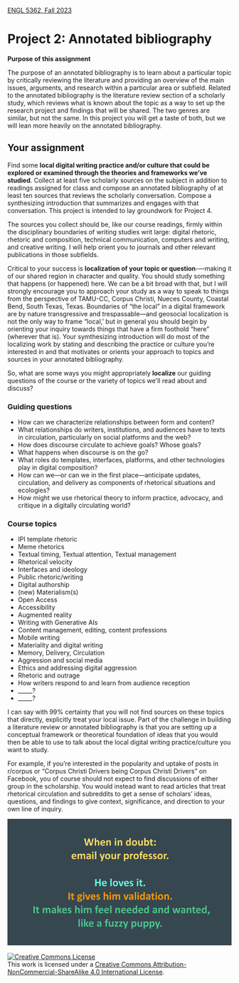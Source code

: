 [ENGL 5362, Fall 2023](index.html)

# Project 2: Annotated bibliography

**Purpose of this assignment**

The purpose of an annotated bibliography is to learn about a particular topic by critically reviewing the literature and providing an overview of the main issues, arguments, and research within a particular area or subfield. Related to the annotated bibliography is the literature review section of a scholarly study, which reviews what is known about the topic as a way to set up the research project and findings that will be shared. The two genres are similar, but not the same. In this project you will get a taste of both, but we will lean more heavily on the annotated bibliography.  

## Your assignment

Find some **local digital writing practice and/or culture that could be explored or examined through the theories and frameworks we’ve studied**. Collect at least five scholarly sources on the subject in addition to readings assigned for class and compose an annotated bibliography of at least ten sources that reviews the scholarly conversation. Compose a synthesizing introduction that summarizes and engages with that conversation. This project is intended to lay groundwork for Project 4. 

The sources you collect should be, like our course readings, firmly within the disciplinary boundaries of writing studies writ large: digital rhetoric, rhetoric and composition, technical communication, computers and writing, and creative writing. I will help orient you to journals and other relevant publications in those subfields. 

Critical to your success is **localization of your topic or question**-—making it of our shared region in character and quality. You should study something that happens (or happened) here. We can be a bit broad with that, but I will strongly encourage you to approach your study as a way to speak to things from the perspective of TAMU-CC, Corpus Christi, Nueces County, Coastal Bend, South Texas, Texas. Boundaries of “the local” in a digital framework are by nature transgressive and trespassable—and geosocial localization is not the only way to frame “local,’ but in general you should begin by orienting your inquiry towards things that have a firm foothold “here” (wherever that is). Your symthesizing introduction will do most of the localizing work by stating and describing the practice or culture you’re interested in and that motivates or orients your approach to topics and sources in your annotated bibliography. 

So, what are some ways you might appropriately **localize** our guiding questions of the course or the variety of topics we'll read about and discuss? 

### Guiding questions

- How can we characterize relationships between form and content? 
- What relationships do writers, institutions, and audiences have to texts in circulation, particularly on social platforms and the web? 
- How does discourse circulate to achieve goals? Whose goals? 
- What happens when discourse is on the go? 
- What roles do templates, interfaces, platforms, and other technologies play in digital composition? 
- How can we—or can we in the first place—anticipate updates, circulation, and delivery as components of rhetorical situations and ecologies? 
- How might we use rhetorical theory to inform practice, advocacy, and critique in a digitally circulating world? 

### Course topics

- IPI template rhetoric 
- Meme rhetorics 
- Textual timing, Textual attention, Textual management 
- Rhetorical velocity 
- Interfaces and ideology 
- Public rhetoric/writing 
- Digital authorship 
- (new) Materialism(s) 
- Open Access 
- Accessibility 
- Augmented reality 
- Writing with Generative AIs 
- Content management, editing, content professions 
- Mobile writing 
- Materiality and digital writing 
- Memory, Delivery, Circulation 
- Aggression and social media 
- Ethics and addressing digital aggression 
- Rhetoric and outrage 
- How writers respond to and learn from audience reception 
- _____? 
- _____? 

I can say with 99% certainty that you will not find sources on these topics that directly, explicitly treat your local issue. Part of the challenge in building a literature review or annotated bibliography is that you are setting up a conceptual framework or theoretical foundation of ideas that you would then be able to use to talk about the local digital writing practice/culture you want to study. 

For example, if you’re interested in the popularity and uptake of posts in r/corpus or “Corpus Christi Drivers being Corpus Christi Drivers” on Facebook, you of course should not expect to find discussions of either group in the scholarship. You would instead want to read articles that treat rhetorical circulation and subreddits to get a sense of scholars’ ideas, questions, and findings to give context, significance, and direction to your own line of inquiry.  

<!--- <div style="background-color: aliceblue; padding: 1em;">
<p>Writers of all abilities and experience levels can benefit from appointments with a Writing Consultant in the <a href="http://casa.tamucc.edu/wc.php" >CASA Writing Center</a>. Formatting, spelling, and grammatical errors can make your documents difficult to read and understand or can undermine your content.</p>
</div> --->

![When in doubt: Email your professor. He loves it. It gives him validation. It makes him feel needed and wanted, like a fuzzy puppy.](weekly/media/email-me.png)

<a rel="license" href="http://creativecommons.org/licenses/by-nc-sa/4.0/"><img alt="Creative Commons License" style="border-width:0" src="https://i.creativecommons.org/l/by-nc-sa/4.0/88x31.png" /></a><br />This work is licensed under a <a rel="license" href="http://creativecommons.org/licenses/by-nc-sa/4.0/">Creative Commons Attribution-NonCommercial-ShareAlike 4.0 International License</a>.

